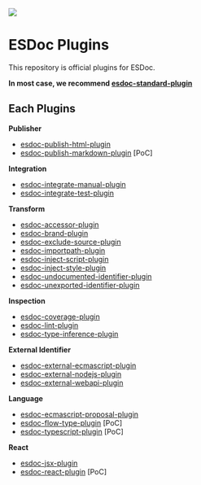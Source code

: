 [![](https://travis-ci.org/esdoc/esdoc-plugins.svg?branch=master)](https://travis-ci.org/esdoc/esdoc-plugins)
# ESDoc Plugins

This repository is official plugins for ESDoc.

**In most case, we recommend [esdoc-standard-plugin](./tree/master/esdoc-standard-plugin)**

## Each Plugins

**Publisher**
- [esdoc-publish-html-plugin](./tree/master/esdoc-publish-html-plugin)
- [esdoc-publish-markdown-plugin](./tree/master/esdoc-publish-markdown-plugin) [PoC]

**Integration**
- [esdoc-integrate-manual-plugin](./tree/master/esdoc-integrate-manual-plugin)
- [esdoc-integrate-test-plugin](./tree/master/esdoc-integrate-test-plugin)

**Transform**
- [esdoc-accessor-plugin](./tree/master/esdoc-accessor-plugin)
- [esdoc-brand-plugin](./tree/master/esdoc-brand-plugin)
- [esdoc-exclude-source-plugin](./tree/master/esdoc-exclude-source-plugin)
- [esdoc-importpath-plugin](./tree/master/esdoc-importpath-plugin)
- [esdoc-inject-script-plugin](./tree/master/esdoc-inject-script-plugin)
- [esdoc-inject-style-plugin](./tree/master/esdoc-inject-style-plugin)
- [esdoc-undocumented-identifier-plugin](./tree/master/esdoc-undocumented-identifier-plugin)
- [esdoc-unexported-identifier-plugin](./tree/master/esdoc-unexported-identifier-plugin)

**Inspection**
- [esdoc-coverage-plugin](./tree/master/esdoc-coverage-plugin)
- [esdoc-lint-plugin](./tree/master/esdoc-lint-plugin)
- [esdoc-type-inference-plugin](./tree/master/esdoc-type-inference-plugin) 

**External Identifier**
- [esdoc-external-ecmascript-plugin](./tree/master/esdoc-external-ecmascript-plugin)
- [esdoc-external-nodejs-plugin](./tree/master/esdoc-external-nodejs-plugin)
- [esdoc-external-webapi-plugin](./tree/master/esdoc-external-webapi-plugin)

**Language**
- [esdoc-ecmascript-proposal-plugin](./tree/master/esdoc--plugin)
- [esdoc-flow-type-plugin](./tree/master/esdoc-flow-type-plugin) [PoC]
- [esdoc-typescript-plugin](./tree/master/esdoc-typescript-plugin) [PoC]

**React**
- [esdoc-jsx-plugin](./tree/master/esdoc-jsx-plugin)
- [esdoc-react-plugin](./tree/master/esdoc-react-plugin) [PoC]

